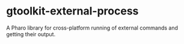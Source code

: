 # gtoolkit-external-process
A Pharo library for cross-platform running of external commands and getting their output.
